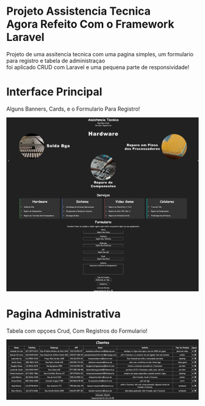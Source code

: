# Projeto Assistencia Tecnica<br>Agora Refeito Com o Framework Laravel
 Projeto de uma assitencia tecnica com uma pagina simples, um formulario para registro e tabela de administraçao<br>
 foi aplicado CRUD com Laravel e uma pequena parte de responsividade!

# Interface Principal
 Alguns Banners, Cards, e o Formulario Para Registro!

<img src="public/img/prints/pagina-principal.png" alt="pagina principal">

# Pagina Administrativa  
 Tabela com opçoes Crud, Com Registros do Formulario!

<img src="public/img/prints/adm-crud.png" alt="tabela crud">
